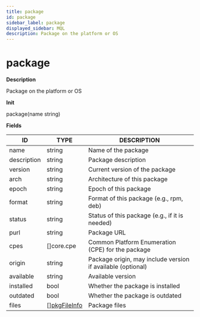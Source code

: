 ```yaml
---
title: package
id: package
sidebar_label: package
displayed_sidebar: MQL
description: Package on the platform or OS
---
```


# package

**Description**

Package on the platform or OS

**Init**

package(name string)

**Fields**

| ID          | TYPE                                    | DESCRIPTION                                                 |
| ----------- | --------------------------------------- | ----------------------------------------------------------- |
| name        | string                                  | Name of the package                                         |
| description | string                                  | Package description                                         |
| version     | string                                  | Current version of the package                              |
| arch        | string                                  | Architecture of this package                                |
| epoch       | string                                  | Epoch of this package                                       |
| format      | string                                  | Format of this package (e.g., rpm, deb)                     |
| status      | string                                  | Status of this package (e.g., if it is needed)              |
| purl        | string                                  | Package URL                                                 |
| cpes        | &#91;&#93;core.cpe                      | Common Platform Enumeration (CPE) for the package           |
| origin      | string                                  | Package origin, may include version if available (optional) |
| available   | string                                  | Available version                                           |
| installed   | bool                                    | Whether the package is installed                            |
| outdated    | bool                                    | Whether the package is outdated                             |
| files       | &#91;&#93;[pkgFileInfo](pkgfileinfo.md) | Package files                                               |
